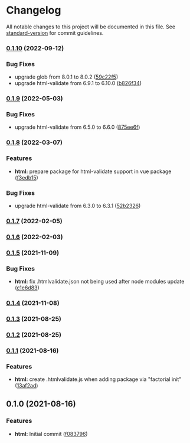# Changelog

All notable changes to this project will be documented in this file. See [standard-version](https://github.com/conventional-changelog/standard-version) for commit guidelines.

### [0.1.10](https://github.com/factorial-io/fstack/compare/html/v0.1.9...html/v0.1.10) (2022-09-12)


### Bug Fixes

* upgrade glob from 8.0.1 to 8.0.2 ([59c22f5](https://github.com/factorial-io/fstack/commit/59c22f5ccf7288073b0e43059c438ded7fd8f927))
* upgrade html-validate from 6.9.1 to 6.10.0 ([b826f34](https://github.com/factorial-io/fstack/commit/b826f3413c37559bedd878264250bcc8763713f4))

### [0.1.9](https://github.com/factorial-io/fstack/compare/html/v0.1.8...html/v0.1.9) (2022-05-03)


### Bug Fixes

* upgrade html-validate from 6.5.0 to 6.6.0 ([875ee6f](https://github.com/factorial-io/fstack/commit/875ee6f675642f8194e51afb8c18c3de7c5122e1))

### [0.1.8](https://github.com/factorial-io/fstack/compare/html/v0.1.7...html/v0.1.8) (2022-03-07)


### Features

* **html:** prepare package for html-validate support in vue package ([f3edb15](https://github.com/factorial-io/fstack/commit/f3edb15cc2baf1aeddd552c4a1189a9a87ff522c))


### Bug Fixes

* upgrade html-validate from 6.3.0 to 6.3.1 ([52b2326](https://github.com/factorial-io/fstack/commit/52b2326d1974052e4d7fbbda2ad637cab95e8b66))

### [0.1.7](https://github.com/factorial-io/fstack/compare/html/v0.1.6...html/v0.1.7) (2022-02-05)

### [0.1.6](https://github.com/factorial-io/fstack/compare/html/v0.1.5...html/v0.1.6) (2022-02-03)

### [0.1.5](https://github.com/factorial-io/fstack/compare/html/v0.1.4...html/v0.1.5) (2021-11-09)


### Bug Fixes

* **html:** fix .htmlvalidate.json not being used after node modules update ([c1e6d83](https://github.com/factorial-io/fstack/commit/c1e6d83d44b563da7caced9c780a86a27592ce84))

### [0.1.4](https://github.com/factorial-io/fstack/compare/html/v0.1.3...html/v0.1.4) (2021-11-08)

### [0.1.3](https://github.com/factorial-io/fstack/compare/html/v0.1.2...html/v0.1.3) (2021-08-25)

### [0.1.2](https://github.com/factorial-io/fstack/compare/html/v0.1.0...html/v0.1.2) (2021-08-25)

### [0.1.1](https://github.com/factorial-io/fstack/compare/html/v0.1.0...html/v0.1.1) (2021-08-16)


### Features

* **html:** create .htmlvalidate.js when adding package via "factorial init" ([13af2ad](https://github.com/factorial-io/fstack/commit/13af2ad629974f1b6925d720b4200426a93df1df))

## 0.1.0 (2021-08-16)


### Features

* **html:** Initial commit ([f083796](https://github.com/factorial-io/fstack/commit/f0837969028a83bd639edc3397afe55107feb611))
